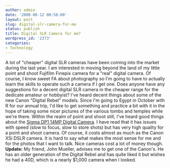 ```yaml
---
author: admin
date: '2008-08-12 00:58:00'
layout: post
slug: digital-slr-camera-for-me
status: publish
title: Digital SLR Camera for me?
wordpress_id: '2373'
categories:
- Technology
---
```


A lot of "cheaper" digital SLR cameras have been coming into the market
during the last year. I am interested in moving beyond the land of my
little point and shoot Fujifilm Finepix camera for a "real" digital
camera. Of course, I know sweet FA about photography so I'm going to
have to actually learn the skills to operate such a camera if I get one.
Does anyone have any suggestions for a decent digital SLR camera in the
cheaper range for the dedicate amateur or hobbyist? I've heard decent
things about some of the new Canon "Digital Rebel" models. Since I'm
going to Egypt in October with R for our annual trip, I'd like to get
something and practice a bit with it in the hope of taking some nicer
pictures of the various tombs and temples while we're there. Within the
realm of point and shoot still, I've heard good things about the [Sigma
DP1 14MP Digital
Camera](http://www.amazon.com/Sigma-DP1-14MP-Digital-Camera/dp/B0013DCOZC/).
I have read that it has issues with speed (slow to focus, slow to store
shots) but has very high quality for a point and shoot camera. Of
course, it costs almost as much as the Canon XSi DSLR camera. It is hard
to say what makes the most sense for me and for the photos that I want
to talk. Nice cameras cost a lot of money though. **Update:** My friend,
John Mueller, advises me to get one of the Canon's. He has an older
generation of the Digital Rebel and has quite liked it but wishes he had
a 40D, which is a nearly $1,000 camera when I looked.
